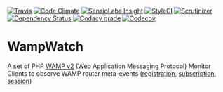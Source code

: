 
[![Travis](https://img.shields.io/travis/tidal/WampWatch.svg?maxAge=2592000&style=flat-square)](https://travis-ci.org/tidal/WampWatch)
[![Code Climate](https://img.shields.io/codeclimate/github/tidal/WampWatch.svg?maxAge=2592000&style=flat-square)](https://codeclimate.com/github/tidal/WampWatch)
[![SensioLabs Insight](https://img.shields.io/sensiolabs/i/4660e82a-4580-44c1-a965-3e47a9b7f865.svg?maxAge=2592000&style=flat-square)](https://insight.sensiolabs.com/projects/4660e82a-4580-44c1-a965-3e47a9b7f865)
[![StyleCI](https://styleci.io/repos/61987759/shield)](https://styleci.io/repos/61987759)
[![Scrutinizer](https://img.shields.io/scrutinizer/g/tidal/WampWatch.svg?maxAge=2592000&style=flat-square)](https://scrutinizer-ci.com/g/tidal/WampWatch/?branch=master)
[![Dependency Status](https://www.versioneye.com/user/projects/5770981a671894004e1a923a/badge.svg?style=flat-square)](https://www.versioneye.com/user/projects/5770981a671894004e1a923a)
[![Codacy grade](https://img.shields.io/codacy/grade/05be2051d61543abb3bac6fee7af7b44.svg?maxAge=2592000&style=flat-square)](https://www.codacy.com/app/timomichna/WampWatch?utm_source=github.com&amp;utm_medium=referral&amp;utm_content=tidal/WampWatch&amp;utm_campaign=Badge_Grade)
[![Codecov](https://img.shields.io/codecov/c/github/tidal/WampWatch.svg?maxAge=2592000&style=flat-square)](https://codecov.io/gh/tidal/WampWatch)
# WampWatch
A set of PHP [WAMP v2](http://wamp-proto.org/) (Web Application Messaging Protocol) Monitor Clients to observe 
WAMP router meta-events 
([registration](https://tools.ietf.org/html/draft-oberstet-hybi-tavendo-wamp-02#section-13.3.7), 
[subscription](https://tools.ietf.org/html/draft-oberstet-hybi-tavendo-wamp-02#section-13.6.3), 
[session](https://tools.ietf.org/html/draft-oberstet-hybi-tavendo-wamp-02#section-13.7.1))
 